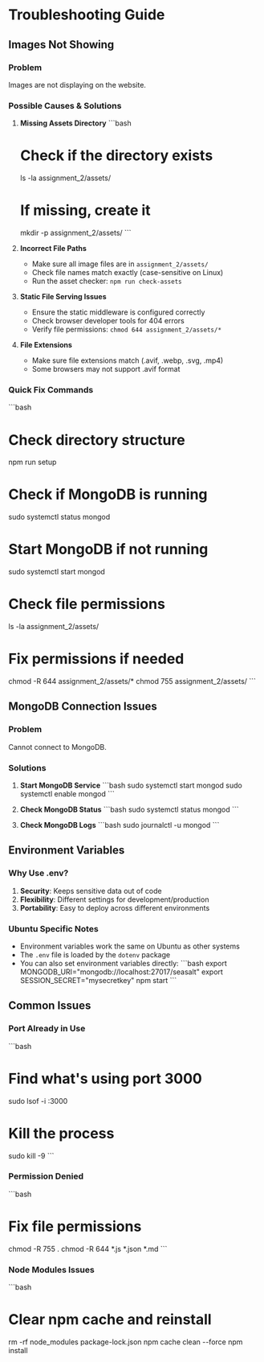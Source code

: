 # Troubleshooting Guide

## Images Not Showing

### Problem
Images are not displaying on the website.

### Possible Causes & Solutions

1. **Missing Assets Directory**
   \`\`\`bash
   # Check if the directory exists
   ls -la assignment_2/assets/
   
   # If missing, create it
   mkdir -p assignment_2/assets/
   \`\`\`

2. **Incorrect File Paths**
   - Make sure all image files are in `assignment_2/assets/`
   - Check file names match exactly (case-sensitive on Linux)
   - Run the asset checker: `npm run check-assets`

3. **Static File Serving Issues**
   - Ensure the static middleware is configured correctly
   - Check browser developer tools for 404 errors
   - Verify file permissions: `chmod 644 assignment_2/assets/*`

4. **File Extensions**
   - Make sure file extensions match (.avif, .webp, .svg, .mp4)
   - Some browsers may not support .avif format

### Quick Fix Commands

\`\`\`bash
# Check directory structure
npm run setup

# Check if MongoDB is running
sudo systemctl status mongod

# Start MongoDB if not running
sudo systemctl start mongod

# Check file permissions
ls -la assignment_2/assets/

# Fix permissions if needed
chmod -R 644 assignment_2/assets/*
chmod 755 assignment_2/assets/
\`\`\`

## MongoDB Connection Issues

### Problem
Cannot connect to MongoDB.

### Solutions

1. **Start MongoDB Service**
   \`\`\`bash
   sudo systemctl start mongod
   sudo systemctl enable mongod
   \`\`\`

2. **Check MongoDB Status**
   \`\`\`bash
   sudo systemctl status mongod
   \`\`\`

3. **Check MongoDB Logs**
   \`\`\`bash
   sudo journalctl -u mongod
   \`\`\`

## Environment Variables

### Why Use .env?

1. **Security**: Keeps sensitive data out of code
2. **Flexibility**: Different settings for development/production
3. **Portability**: Easy to deploy across different environments

### Ubuntu Specific Notes

- Environment variables work the same on Ubuntu as other systems
- The `.env` file is loaded by the `dotenv` package
- You can also set environment variables directly:
  \`\`\`bash
  export MONGODB_URI="mongodb://localhost:27017/seasalt"
  export SESSION_SECRET="mysecretkey"
  npm start
  \`\`\`

## Common Issues

### Port Already in Use
\`\`\`bash
# Find what's using port 3000
sudo lsof -i :3000

# Kill the process
sudo kill -9 <PID>
\`\`\`

### Permission Denied
\`\`\`bash
# Fix file permissions
chmod -R 755 .
chmod -R 644 *.js *.json *.md
\`\`\`

### Node Modules Issues
\`\`\`bash
# Clear npm cache and reinstall
rm -rf node_modules package-lock.json
npm cache clean --force
npm install
